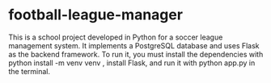 # football-league-manager
This is a school project developed in Python for a soccer league management system. It implements a PostgreSQL database and uses Flask as the backend framework. To run it, you must install the dependencies with python install -m venv venv , install Flask, and run it with python app.py in the terminal.
